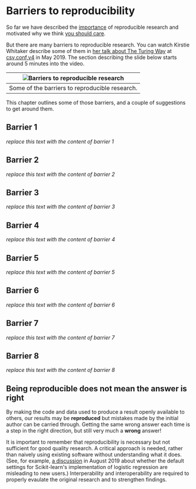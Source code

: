 # Barriers to reproducibility

So far we have described the [importance](../01/importantforscience) of reproducible research and motivated why we think [you should care](../02/whycare).

But there are many barriers to reproducible research.
You can watch Kirstie Whitaker describe some of them in [her talk about The Turing Way](https://youtu.be/wZeoZaIV0VE?t=312) at [csv,conf,v4](https://csvconf.com/2019) in May 2019.
The section describing the slide below starts around 5 minutes into the video.

| ![Barriers to reproducible research](../../figures/reproducibility/barriers.png) |
| -------------------------------------------------------------------------------------------------------- |
|  Some of the barriers to reproducible research. |

This chapter outlines some of those barriers, and a couple of suggestions to get around them.

## Barrier 1

*replace this text with the content of barrier 1*

## Barrier 2

*replace this text with the content of barrier 2*

## Barrier 3

*replace this text with the content of barrier 3*

## Barrier 4

*replace this text with the content of barrier 4*

## Barrier 5

*replace this text with the content of barrier 5*

## Barrier 6

*replace this text with the content of barrier 6*

## Barrier 7

*replace this text with the content of barrier 7*

## Barrier 8

*replace this text with the content of barrier 8*

## Being reproducible does not mean the answer is right

By making the code and data used to produce a result openly available to others, our results may be **reproduced** but mistakes made by the initial author can be carried through.
Getting the same wrong answer each time is a step in the right direction, but still very much a **wrong** answer!

It is important to remember that reproducibility is necessary but not sufficient for good quality research.
A critical approach is needed, rather than naively using existing software without understanding what it does.
(See, for example, [a discussion](https://ryxcommar.com/2019/08/30/scikit-learns-defaults-are-wrong) in August 2019 about whether the default settings for Scikit-learn's implementation of logistic regression are misleading to new users.)
Interperability and interoperability are required to properly evaulate the original research and to strengthen findings.
